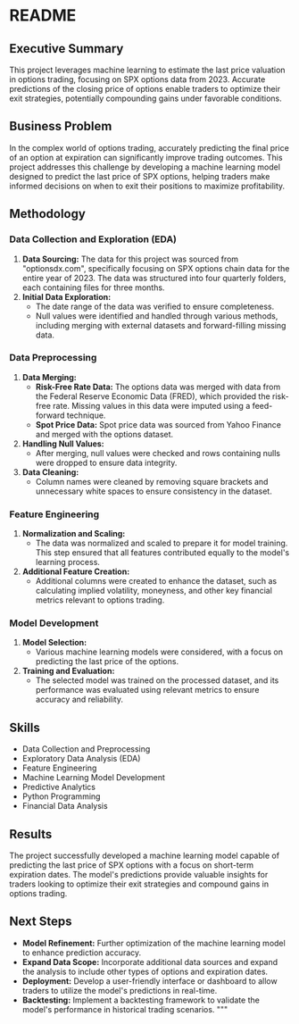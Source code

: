 # README

## Executive Summary
This project leverages machine learning to estimate the last price valuation in options trading, focusing on SPX options data from 2023. Accurate predictions of the closing price of options enable traders to optimize their exit strategies, potentially compounding gains under favorable conditions.

## Business Problem
In the complex world of options trading, accurately predicting the final price of an option at expiration can significantly improve trading outcomes. This project addresses this challenge by developing a machine learning model designed to predict the last price of SPX options, helping traders make informed decisions on when to exit their positions to maximize profitability.

## Methodology

### Data Collection and Exploration (EDA)
1. **Data Sourcing:** The data for this project was sourced from "optionsdx.com", specifically focusing on SPX options chain data for the entire year of 2023. The data was structured into four quarterly folders, each containing files for three months.
2. **Initial Data Exploration:**
   - The date range of the data was verified to ensure completeness.
   - Null values were identified and handled through various methods, including merging with external datasets and forward-filling missing data.

### Data Preprocessing
1. **Data Merging:**
   - **Risk-Free Rate Data:** The options data was merged with data from the Federal Reserve Economic Data (FRED), which provided the risk-free rate. Missing values in this data were imputed using a feed-forward technique.
   - **Spot Price Data:** Spot price data was sourced from Yahoo Finance and merged with the options dataset.
2. **Handling Null Values:**
   - After merging, null values were checked and rows containing nulls were dropped to ensure data integrity.
3. **Data Cleaning:**
   - Column names were cleaned by removing square brackets and unnecessary white spaces to ensure consistency in the dataset.

### Feature Engineering
1. **Normalization and Scaling:**
   - The data was normalized and scaled to prepare it for model training. This step ensured that all features contributed equally to the model's learning process.
2. **Additional Feature Creation:**
   - Additional columns were created to enhance the dataset, such as calculating implied volatility, moneyness, and other key financial metrics relevant to options trading.

### Model Development
1. **Model Selection:**
   - Various machine learning models were considered, with a focus on predicting the last price of the options.
2. **Training and Evaluation:**
   - The selected model was trained on the processed dataset, and its performance was evaluated using relevant metrics to ensure accuracy and reliability.

## Skills
- Data Collection and Preprocessing
- Exploratory Data Analysis (EDA)
- Feature Engineering
- Machine Learning Model Development
- Predictive Analytics
- Python Programming
- Financial Data Analysis

## Results
The project successfully developed a machine learning model capable of predicting the last price of SPX options with a focus on short-term expiration dates. The model's predictions provide valuable insights for traders looking to optimize their exit strategies and compound gains in options trading.

## Next Steps
- **Model Refinement:** Further optimization of the machine learning model to enhance prediction accuracy.
- **Expand Data Scope:** Incorporate additional data sources and expand the analysis to include other types of options and expiration dates.
- **Deployment:** Develop a user-friendly interface or dashboard to allow traders to utilize the model's predictions in real-time.
- **Backtesting:** Implement a backtesting framework to validate the model's performance in historical trading scenarios.
"""

